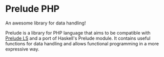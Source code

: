 # Prelude PHP

An awesome library for data handling!

Prelude is a library for PHP language that aims to be compatible with [Prelude LS](https://github.com/gkz/prelude-ls) and a port
of Haskell's Prelude module. It contains useful functions for data handling and allows functional programming in a more
expressive way.
